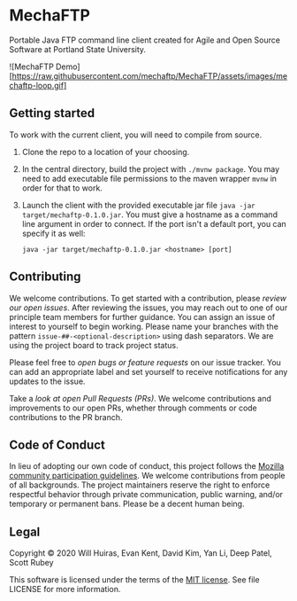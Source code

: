 # MechaFTP

Portable Java FTP command line client created for Agile and Open Source Software at Portland State University.

![MechaFTP Demo][https://raw.githubusercontent.com/mechaftp/MechaFTP/assets/images/mechaftp-loop.gif]

## Getting started

To work with the current client, you will need to compile from source.

1. Clone the repo to a location of your choosing.
2. In the central directory, build the project with `./mvnw package`. You may need to add executable file permissions
to the maven wrapper `mvnw` in order for that to work.
3. Launch the client with the provided executable jar file `java -jar target/mechaftp-0.1.0.jar`. You must give a hostname
as a command line argument in order to connect. If the port isn't a default port, you can specify it as well:

    `java -jar target/mechaftp-0.1.0.jar <hostname> [port]`

## Contributing

We welcome contributions. To get started with a contribution, please *review our open issues*. After reviewing the issues,
 you may reach out to one of our principle team members for further guidance. You can assign an issue of interest to
 yourself to begin working. Please name your branches with the pattern `issue-##-<optional-description>` using dash
 separators. We are using the project board to track project status.
 
Please feel free to *open bugs or feature requests* on our issue tracker. You can add an appropriate label and set
yourself to receive notifications for any updates to the issue.

Take a *look at open Pull Requests (PRs)*. We welcome contributions and improvements to our open PRs, whether through
comments or code contributions to the PR branch.

## Code of Conduct

In lieu of adopting our own code of conduct, this project follows the [Mozilla community participation guidelines](https://www.mozilla.org/en-US/about/governance/policies/participation/).
We welcome contributions from people of all backgrounds. The project maintainers reserve the right to enforce respectful 
behavior through private communication, public warning, and/or temporary or permanent bans. Please be a decent human being.

## Legal

Copyright © 2020 Will Huiras, Evan Kent, David Kim, Yan Li, Deep Patel, Scott Rubey

This software is licensed under the terms of the [MIT license](LICENSE). See file LICENSE for more information.
